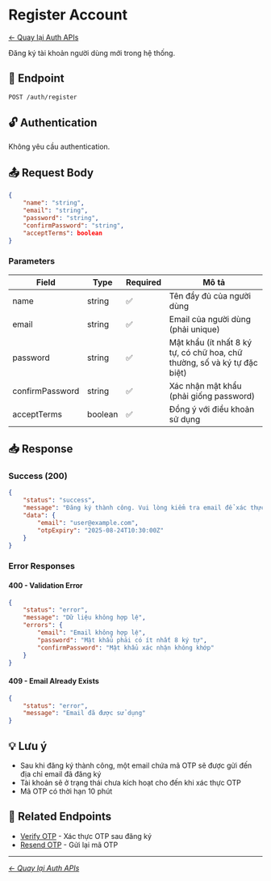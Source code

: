 # Register Account

[← Quay lại Auth APIs](./README.md)

Đăng ký tài khoản người dùng mới trong hệ thống.

## 📝 Endpoint

```
POST /auth/register
```

## 🔓 Authentication

Không yêu cầu authentication.

## 📤 Request Body

```json
{
    "name": "string",
    "email": "string",
    "password": "string",
    "confirmPassword": "string",
    "acceptTerms": boolean
}
```

### Parameters

| Field           | Type    | Required | Mô tả                                                                    |
| --------------- | ------- | -------- | ------------------------------------------------------------------------ |
| name            | string  | ✅       | Tên đầy đủ của người dùng                                                |
| email           | string  | ✅       | Email của người dùng (phải unique)                                       |
| password        | string  | ✅       | Mật khẩu (ít nhất 8 ký tự, có chữ hoa, chữ thường, số và ký tự đặc biệt) |
| confirmPassword | string  | ✅       | Xác nhận mật khẩu (phải giống password)                                  |
| acceptTerms     | boolean | ✅       | Đồng ý với điều khoản sử dụng                                            |

## 📥 Response

### Success (200)

```json
{
	"status": "success",
	"message": "Đăng ký thành công. Vui lòng kiểm tra email để xác thực tài khoản.",
	"data": {
		"email": "user@example.com",
		"otpExpiry": "2025-08-24T10:30:00Z"
	}
}
```

### Error Responses

#### 400 - Validation Error

```json
{
	"status": "error",
	"message": "Dữ liệu không hợp lệ",
	"errors": {
		"email": "Email không hợp lệ",
		"password": "Mật khẩu phải có ít nhất 8 ký tự",
		"confirmPassword": "Mật khẩu xác nhận không khớp"
	}
}
```

#### 409 - Email Already Exists

```json
{
	"status": "error",
	"message": "Email đã được sử dụng"
}
```

## 💡 Lưu ý

-   Sau khi đăng ký thành công, một email chứa mã OTP sẽ được gửi đến địa chỉ email đã đăng ký
-   Tài khoản sẽ ở trạng thái chưa kích hoạt cho đến khi xác thực OTP
-   Mã OTP có thời hạn 10 phút

## 🔗 Related Endpoints

-   [Verify OTP](./verify-otp.md) - Xác thực OTP sau đăng ký
-   [Resend OTP](./resend-otp.md) - Gửi lại mã OTP

---

_[← Quay lại Auth APIs](./README.md)_
